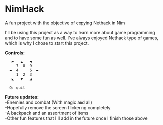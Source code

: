 # NimHack
A fun project with the objective of copying Nethack in Nim

I'll be using this project as a way to learn more about game programming and to have some fun as well. I've always enjoyed Nethack type of games, which is why I chose to start this project.

**Controls:**  
```
   ◤   ▲   ◥  
     7  8  9  
  ◄  4     6  ►  
     1  2  3  
   ◣   ▼   ◢  
  
  Q: quit  
 ```
**Future updates:**  
-Enemies and combat (With magic and all)  
-Hopefully remove the screen flickering completely  
-A backpack and an assortment of items  
-Other fun features that I'll add in the future once I finish those above  
